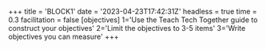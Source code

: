 +++
title = 'BLOCK1'
date = '2023-04-23T17:42:31Z'
headless = true
time = 0.3
facilitation = false
[objectives]
    1='Use the Teach Tech Together guide to construct your objectives'
    2='Limit the objectives to 3-5 items'
    3='Write objectives you can measure'
+++


